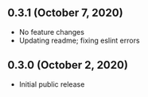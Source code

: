 ## 0.3.1 (October 7, 2020)

* No feature changes
* Updating readme; fixing eslint errors

## 0.3.0 (October 2, 2020)

* Initial public release

